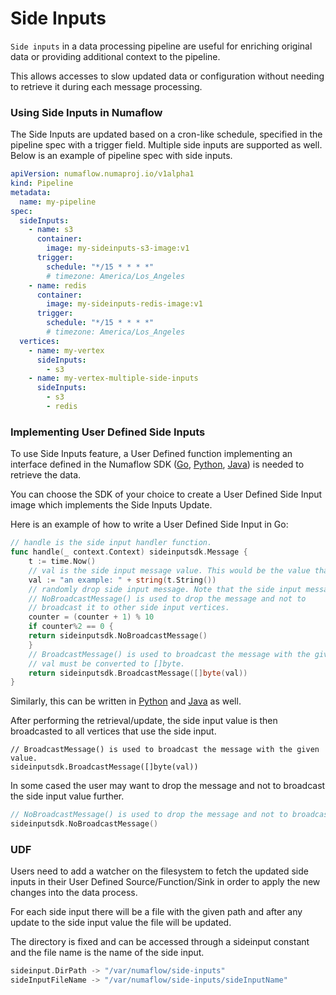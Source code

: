 # Side Inputs

`Side inputs` in a data processing pipeline are useful for enriching original
data or providing additional context to the pipeline.

This allows accesses to slow updated data or configuration without needing
to retrieve it during each message processing.



### Using Side Inputs in Numaflow
The Side Inputs are updated based on a cron-like schedule, 
specified in the pipeline spec with a trigger field.
Multiple side inputs are supported as well. 
Below is an example of pipeline spec with side inputs.

```yaml
apiVersion: numaflow.numaproj.io/v1alpha1
kind: Pipeline
metadata:
  name: my-pipeline
spec:
  sideInputs:
    - name: s3
      container:
        image: my-sideinputs-s3-image:v1
      trigger:
        schedule: "*/15 * * * *"
        # timezone: America/Los_Angeles
    - name: redis
      container:
        image: my-sideinputs-redis-image:v1
      trigger:
        schedule: "*/15 * * * *"
        # timezone: America/Los_Angeles
  vertices:
    - name: my-vertex
      sideInputs:
        - s3
    - name: my-vertex-multiple-side-inputs
      sideInputs:
        - s3
        - redis
```

### Implementing User Defined Side Inputs

To use Side Inputs feature, a User Defined function implementing an interface defined in the  Numaflow SDK
([Go](https://github.com/numaproj/numaflow-go/blob/main/pkg/sideinput/), 
[Python](https://github.com/numaproj/numaflow-python/blob/main/pynumaflow/sideinput/), 
[Java](https://github.com/numaproj/numaflow-java/tree/main/src/main/java/io/numaproj/numaflow/sideinput)) 
is needed to retrieve the data.

You can choose the SDK of your choice to create a
User Defined Side Input image which implements the
Side Inputs Update.

Here is an example of how to write a User Defined Side Input in Go:

```go
// handle is the side input handler function.
func handle(_ context.Context) sideinputsdk.Message {
    t := time.Now()
    // val is the side input message value. This would be the value that the side input vertex receives.
    val := "an example: " + string(t.String())
    // randomly drop side input message. Note that the side input message is not retried.
    // NoBroadcastMessage() is used to drop the message and not to
    // broadcast it to other side input vertices.
    counter = (counter + 1) % 10
    if counter%2 == 0 {
    return sideinputsdk.NoBroadcastMessage()
    }
    // BroadcastMessage() is used to broadcast the message with the given value to other side input vertices.
    // val must be converted to []byte.
    return sideinputsdk.BroadcastMessage([]byte(val))
}
```
Similarly,  this can be written in [Python](https://github.com/numaproj/numaflow-python/blob/main/examples/sideinput/simple-sideinput/example.py) 
and [Java](https://github.com/numaproj/numaflow-java/blob/main/examples/src/main/java/io/numaproj/numaflow/examples/sideinput/simple/SimpleSideInput.java) as well.

After performing the retrieval/update, the side input value is then broadcasted to all vertices that use the side input.

```golang
// BroadcastMessage() is used to broadcast the message with the given value.
sideinputsdk.BroadcastMessage([]byte(val))
```

In some cased the user may want to drop the message and not to broadcast the side input value further.
```go
// NoBroadcastMessage() is used to drop the message and not to broadcast it further
sideinputsdk.NoBroadcastMessage()
```


### UDF
Users need to add a watcher on the filesystem to fetch the 
updated side inputs in their User Defined Source/Function/Sink 
in order to apply the new changes into the data process.

For each side input there will be a file with the given path and after any update to the side input value the file will be updated.

The directory is fixed and can be accessed through a sideinput constant and the file name is the name of the side input.

```go
sideinput.DirPath -> "/var/numaflow/side-inputs"
sideInputFileName -> "/var/numaflow/side-inputs/sideInputName"
```